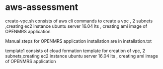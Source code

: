 # aws-assessment
create-vpc.sh consists of aws cli commands to create a vpc , 2 subnets ,creating ec2 instance ubuntu server 16.04 lts , creating ami image of OPENMRS application

Manual steps for OPENMRS application installation are in installation.txt

template1 consists of cloud formation template for creation of vpc, 2 subnets,creating ec2 instance ubuntu server 16.04 lts , creating ami image of OPENMRS application
